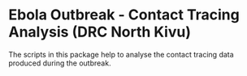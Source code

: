 # Ebola Outbreak - Contact Tracing Analysis (DRC North Kivu)

The scripts in this package help to analyse the contact tracing data produced during the outbreak.
